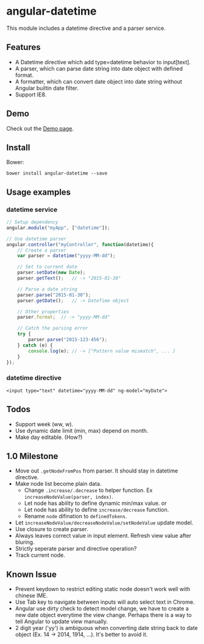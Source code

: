 angular-datetime
================
This module includes a datetime directive and a parser service.

Features
--------
* A Datetime directive which add type=datetime behavior to input[text].
* A parser, which can parse date string into date object with defined format.
* A formatter, which can convert date object into date string without Angular builtin date filter.
* Support IE8.

Demo
----
Check out the [Demo page][demo].

[demo]: https://rawgit.com/eight04/angular-datetime/master/demo.html

Install
-------
Bower:

	bower install angular-datetime --save

Usage examples
--------------
### datetime service ###
```Javascript
// Setup dependency
angular.module("myApp", ["datetime"]);

// Use datetime parser
angular.controller("myController", function(datetime){
	// Create a parser
	var parser = datetime("yyyy-MM-dd");

	// Set to current date
	parser.setDate(new Date);
	parser.getText();	// -> "2015-01-30"

	// Parse a date string
	parser.parse("2015-01-30");
	parser.getDate();	// -> DateTime object

	// Other properties
	parser.format;	// -> "yyyy-MM-dd"

	// Catch the parsing error
	try {
		parser.parse("2015-123-456");
	} catch (e) {
		console.log(e);	// -> ["Pattern value mismatch", ... ]
	}
});
```
### datetime directive ###
```
<input type="text" datetime="yyyy-MM-dd" ng-model="myDate">
```

Todos
-----
* Support week (ww, w).
* Use dynamic date limit (min, max) depend on month.
* Make day editable. (How?)

1.0 Milestone
-------------
* Move out `.getNodeFromPos` from parser. It should stay in datetime directive.
* Make node list become plain data.
	- Change `.increase/.decrease` to helper function. Ex `increaseNodeValue(parser, index)`.
	- Let node has ability to define dynamic min/max value. or
	- Let node has ability to define `increase/decrease` function.
	- Rename `node` difination to `definedTokens`.
* Let `increaseNodeValue/decreaseNodeValue/setNodeValue` update model.
* Use closure to create parser.
* Always leaves correct value in input element. Refresh view value after bluring.
* Strictly seperate parser and directive operation?
* Track current node.

Known Issue
-----------
* Prevent keydown to restrict editing static node doesn't work well with chinese IME.
* Use Tab key to navigate between inputs will auto select text in Chrome.
* Angular use dirty check to detect model change, we have to create a new date object everytime the view change. Perhaps there is a way to tell Angular to update view manually.
* 2 digit year ('yy') is ambiguous when converting date string back to date object (Ex. 14 -> 2014, 1914, ...). It's better to avoid it.

